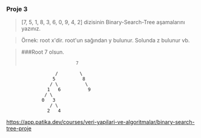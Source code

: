 ### Proje 3
>[7, 5, 1, 8, 3, 6, 0, 9, 4, 2] dizisinin Binary-Search-Tree aşamalarını yazınız.

>Örnek: root x'dir. root'un sağından y bulunur. Solunda z bulunur vb.

> ###Root 7 olsun.
> 
>                         7
                      /        \
                     5          8
                    / \          \
                   1   6          9
                  / \   
                 0   3
                    / \
                   2   4     
                   
https://app.patika.dev/courses/veri-yapilari-ve-algoritmalar/binary-search-tree-proje
